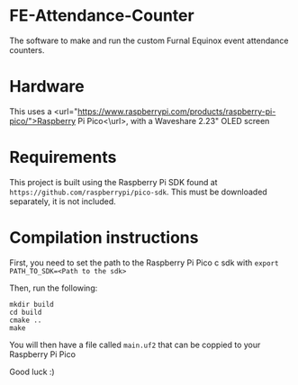 # FE-Attendance-Counter
The software to make and run the custom Furnal Equinox event attendance counters. 

# Hardware
This uses a <url="https://www.raspberrypi.com/products/raspberry-pi-pico/">Raspberry Pi Pico<\url>, with a Waveshare 2.23" OLED screen

# Requirements
This project is built using the Raspberry Pi SDK found at `https://github.com/raspberrypi/pico-sdk`. This must be downloaded separately, it is not included.

# Compilation instructions
First, you need to set the path to the Raspberry Pi Pico c sdk with
`export PATH_TO_SDK=<Path to the sdk>`

Then, run the following:
```
mkdir build
cd build
cmake ..
make
```

You will then have a file called `main.uf2` that can be coppied to your Raspberry Pi Pico

Good luck :)
